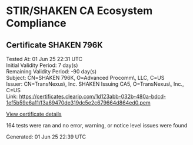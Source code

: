 # STIR/SHAKEN CA Ecosystem Compliance

## Certificate SHAKEN 796K

Tested At: 01 Jun 25 22:31 UTC\
Initial Validity Period: 7 day(s)\
Remaining Validity Period: -90 day(s)\
Subject: CN=SHAKEN 796K, O=Advanced Procomm\\, LLC, C=US\
Issuer: CN=TransNexus\\, Inc. SHAKEN Issuing CA5, O=TransNexus\\, Inc., C=US\
Link: https://certificates.clearip.com/1d123abb-032b-480a-bdcd-1ef5b59e6a11/f3a69470de319dc5e2c679664d864ed0.pem

[View certificate details](https://x509.io/?cert=MIIC1DCCAnugAwIBAgIQSqtvFaJTXP4H4zvxxFzfzDAKBggqhkjOPQQDAjBWMQswCQYDVQQGEwJVUzEZMBcGA1UEChMQVHJhbnNOZXh1cywgSW5jLjEsMCoGA1UEAxMjVHJhbnNOZXh1cywgSW5jLiBTSEFLRU4gSXNzdWluZyBDQTUwHhcNMjUwMjI0MTUwMDQxWhcNMjUwMzAzMTUwMDQwWjBDMQswCQYDVQQGEwJVUzEeMBwGA1UEChMVQWR2YW5jZWQgUHJvY29tbSwgTExDMRQwEgYDVQQDEwtTSEFLRU4gNzk2SzBZMBMGByqGSM49AgEGCCqGSM49AwEHA0IABNytAZ8LLDjYAq8shgsYWo7BR5qSv2milZnuIOu%2BC1%2FE%2FuL5R%2FCjE4Gc9ljX3R6B423S95Qcv3pVZse%2BVoG%2FWK%2BjggE8MIIBODAMBgNVHRMBAf8EAjAAMA4GA1UdDwEB%2FwQEAwIHgDAdBgNVHQ4EFgQUJZBUirOBAGc05hMoA%2B8rW%2F1VARUwHwYDVR0jBBgwFoAU2gCzh%2FiCP7%2B6IqJkY7X2L8yOdcowFwYDVR0gBBAwDjAMBgpghkgBhv8JAQEEMIGmBgNVHR8EgZ4wgZswgZigOqA4hjZodHRwczovL2F1dGhlbnRpY2F0ZS1hcGkuaWNvbmVjdGl2LmNvbS9kb3dubG9hZC92MS9jcmyiWqRYMFYxFDASBgNVBAcMC0JyaWRnZXdhdGVyMQswCQYDVQQIDAJOSjETMBEGA1UEAwwKU1RJLVBBIENSTDELMAkGA1UEBhMCVVMxDzANBgNVBAoMBlNUSS1QQTAWBggrBgEFBQcBGgQKMAigBhYENzk2SzAKBggqhkjOPQQDAgNHADBEAiBuykcQIw7v%2FCc1M7DB0g6xmKZoMfg7h0UFABgN%2BDueuwIgOxur3HX1dnPTL8L6yj%2Fjt9x%2BqN4JSdKlvEmzRlQzg8w%3D)

164 tests were ran and no error, warning, or notice level issues were found


Generated: 01 Jun 25 22:39 UTC